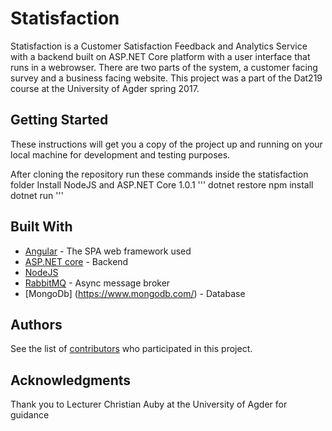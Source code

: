 # Statisfaction
Statisfaction is a Customer Satisfaction Feedback and Analytics Service with a backend built on ASP.NET Core platform with a user interface that runs in a webrowser.
There are two parts of the system, a customer facing survey and a business facing website.
This project was a part of the Dat219 course at the University of Agder spring 2017.

## Getting Started

These instructions will get you a copy of the project up and running on your local machine for development and testing purposes.


After cloning the repository run these commands inside the statisfaction folder
Install NodeJS and ASP.NET Core 1.0.1
'''
dotnet restore
npm install
dotnet run
'''


## Built With

* [Angular](https://angular.io/) - The SPA web framework used
* [ASP.NET core](https://www.microsoft.com/net/learn/get-started/windows) - Backend
* [NodeJS](https://nodejs.org/en/download//) 
* [RabbitMQ](https://www.rabbitmq.com/) - Async message broker
* [MongoDb] (https://www.mongodb.com/) - Database


## Authors

See the list of [contributors](https://github.com/your/project/contributors) who participated in this project.

## Acknowledgments

Thank you to Lecturer Christian Auby at the University of Agder for guidance
